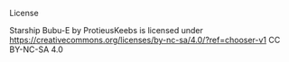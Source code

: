 License

Starship Bubu-E by ProtieusKeebs is licensed under https://creativecommons.org/licenses/by-nc-sa/4.0/?ref=chooser-v1 CC BY-NC-SA 4.0